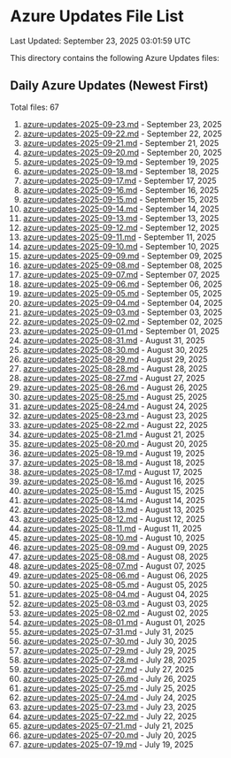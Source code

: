 # Azure Updates File List

Last Updated: September 23, 2025 03:01:59 UTC

This directory contains the following Azure Updates files:

## Daily Azure Updates (Newest First)

Total files: 67

1. [azure-updates-2025-09-23.md](./azure-updates-2025-09-23.md) - September 23, 2025
2. [azure-updates-2025-09-22.md](./azure-updates-2025-09-22.md) - September 22, 2025
3. [azure-updates-2025-09-21.md](./azure-updates-2025-09-21.md) - September 21, 2025
4. [azure-updates-2025-09-20.md](./azure-updates-2025-09-20.md) - September 20, 2025
5. [azure-updates-2025-09-19.md](./azure-updates-2025-09-19.md) - September 19, 2025
6. [azure-updates-2025-09-18.md](./azure-updates-2025-09-18.md) - September 18, 2025
7. [azure-updates-2025-09-17.md](./azure-updates-2025-09-17.md) - September 17, 2025
8. [azure-updates-2025-09-16.md](./azure-updates-2025-09-16.md) - September 16, 2025
9. [azure-updates-2025-09-15.md](./azure-updates-2025-09-15.md) - September 15, 2025
10. [azure-updates-2025-09-14.md](./azure-updates-2025-09-14.md) - September 14, 2025
11. [azure-updates-2025-09-13.md](./azure-updates-2025-09-13.md) - September 13, 2025
12. [azure-updates-2025-09-12.md](./azure-updates-2025-09-12.md) - September 12, 2025
13. [azure-updates-2025-09-11.md](./azure-updates-2025-09-11.md) - September 11, 2025
14. [azure-updates-2025-09-10.md](./azure-updates-2025-09-10.md) - September 10, 2025
15. [azure-updates-2025-09-09.md](./azure-updates-2025-09-09.md) - September 09, 2025
16. [azure-updates-2025-09-08.md](./azure-updates-2025-09-08.md) - September 08, 2025
17. [azure-updates-2025-09-07.md](./azure-updates-2025-09-07.md) - September 07, 2025
18. [azure-updates-2025-09-06.md](./azure-updates-2025-09-06.md) - September 06, 2025
19. [azure-updates-2025-09-05.md](./azure-updates-2025-09-05.md) - September 05, 2025
20. [azure-updates-2025-09-04.md](./azure-updates-2025-09-04.md) - September 04, 2025
21. [azure-updates-2025-09-03.md](./azure-updates-2025-09-03.md) - September 03, 2025
22. [azure-updates-2025-09-02.md](./azure-updates-2025-09-02.md) - September 02, 2025
23. [azure-updates-2025-09-01.md](./azure-updates-2025-09-01.md) - September 01, 2025
24. [azure-updates-2025-08-31.md](./azure-updates-2025-08-31.md) - August 31, 2025
25. [azure-updates-2025-08-30.md](./azure-updates-2025-08-30.md) - August 30, 2025
26. [azure-updates-2025-08-29.md](./azure-updates-2025-08-29.md) - August 29, 2025
27. [azure-updates-2025-08-28.md](./azure-updates-2025-08-28.md) - August 28, 2025
28. [azure-updates-2025-08-27.md](./azure-updates-2025-08-27.md) - August 27, 2025
29. [azure-updates-2025-08-26.md](./azure-updates-2025-08-26.md) - August 26, 2025
30. [azure-updates-2025-08-25.md](./azure-updates-2025-08-25.md) - August 25, 2025
31. [azure-updates-2025-08-24.md](./azure-updates-2025-08-24.md) - August 24, 2025
32. [azure-updates-2025-08-23.md](./azure-updates-2025-08-23.md) - August 23, 2025
33. [azure-updates-2025-08-22.md](./azure-updates-2025-08-22.md) - August 22, 2025
34. [azure-updates-2025-08-21.md](./azure-updates-2025-08-21.md) - August 21, 2025
35. [azure-updates-2025-08-20.md](./azure-updates-2025-08-20.md) - August 20, 2025
36. [azure-updates-2025-08-19.md](./azure-updates-2025-08-19.md) - August 19, 2025
37. [azure-updates-2025-08-18.md](./azure-updates-2025-08-18.md) - August 18, 2025
38. [azure-updates-2025-08-17.md](./azure-updates-2025-08-17.md) - August 17, 2025
39. [azure-updates-2025-08-16.md](./azure-updates-2025-08-16.md) - August 16, 2025
40. [azure-updates-2025-08-15.md](./azure-updates-2025-08-15.md) - August 15, 2025
41. [azure-updates-2025-08-14.md](./azure-updates-2025-08-14.md) - August 14, 2025
42. [azure-updates-2025-08-13.md](./azure-updates-2025-08-13.md) - August 13, 2025
43. [azure-updates-2025-08-12.md](./azure-updates-2025-08-12.md) - August 12, 2025
44. [azure-updates-2025-08-11.md](./azure-updates-2025-08-11.md) - August 11, 2025
45. [azure-updates-2025-08-10.md](./azure-updates-2025-08-10.md) - August 10, 2025
46. [azure-updates-2025-08-09.md](./azure-updates-2025-08-09.md) - August 09, 2025
47. [azure-updates-2025-08-08.md](./azure-updates-2025-08-08.md) - August 08, 2025
48. [azure-updates-2025-08-07.md](./azure-updates-2025-08-07.md) - August 07, 2025
49. [azure-updates-2025-08-06.md](./azure-updates-2025-08-06.md) - August 06, 2025
50. [azure-updates-2025-08-05.md](./azure-updates-2025-08-05.md) - August 05, 2025
51. [azure-updates-2025-08-04.md](./azure-updates-2025-08-04.md) - August 04, 2025
52. [azure-updates-2025-08-03.md](./azure-updates-2025-08-03.md) - August 03, 2025
53. [azure-updates-2025-08-02.md](./azure-updates-2025-08-02.md) - August 02, 2025
54. [azure-updates-2025-08-01.md](./azure-updates-2025-08-01.md) - August 01, 2025
55. [azure-updates-2025-07-31.md](./azure-updates-2025-07-31.md) - July 31, 2025
56. [azure-updates-2025-07-30.md](./azure-updates-2025-07-30.md) - July 30, 2025
57. [azure-updates-2025-07-29.md](./azure-updates-2025-07-29.md) - July 29, 2025
58. [azure-updates-2025-07-28.md](./azure-updates-2025-07-28.md) - July 28, 2025
59. [azure-updates-2025-07-27.md](./azure-updates-2025-07-27.md) - July 27, 2025
60. [azure-updates-2025-07-26.md](./azure-updates-2025-07-26.md) - July 26, 2025
61. [azure-updates-2025-07-25.md](./azure-updates-2025-07-25.md) - July 25, 2025
62. [azure-updates-2025-07-24.md](./azure-updates-2025-07-24.md) - July 24, 2025
63. [azure-updates-2025-07-23.md](./azure-updates-2025-07-23.md) - July 23, 2025
64. [azure-updates-2025-07-22.md](./azure-updates-2025-07-22.md) - July 22, 2025
65. [azure-updates-2025-07-21.md](./azure-updates-2025-07-21.md) - July 21, 2025
66. [azure-updates-2025-07-20.md](./azure-updates-2025-07-20.md) - July 20, 2025
67. [azure-updates-2025-07-19.md](./azure-updates-2025-07-19.md) - July 19, 2025
